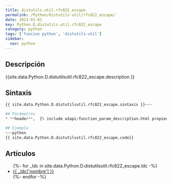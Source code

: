 ```yaml
---
title: distutils.util.rfc822_escape
permalink: /Python/distutils-util/rfc822_escape/
date: 2021-01-01
key: Python.D.distutils.util.rfc822_escape
category: python
tags: ['funcion python', 'distutils-util']
sidebar: 
  nav: python
---
```


## Descripción
{{site.data.Python.D.distutilsutil.rfc822_escape.description }}

## Sintaxis
~~~python
{{ site.data.Python.D.distutilsutil.rfc822_escape.sintaxis }}~~~

## Parámetros
* **header**,  {% include w3api/function_param_description.html propiedad=site.data.Python.D.distutils.util.rfc822_escape valor="header" %}

## Ejemplo
~~~python
{{ site.data.Python.D.distutilsutil.rfc822_escape.code}}
~~~

## Artículos
<ul>
{%- for _ldc in site.data.Python.D.distutilsutil.rfc822_escape.ldc -%}
   <li>
       <a href="{{_ldc['url'] }}">{{ _ldc['nombre'] }}</a>
   </li>
{%- endfor -%}
</ul>
